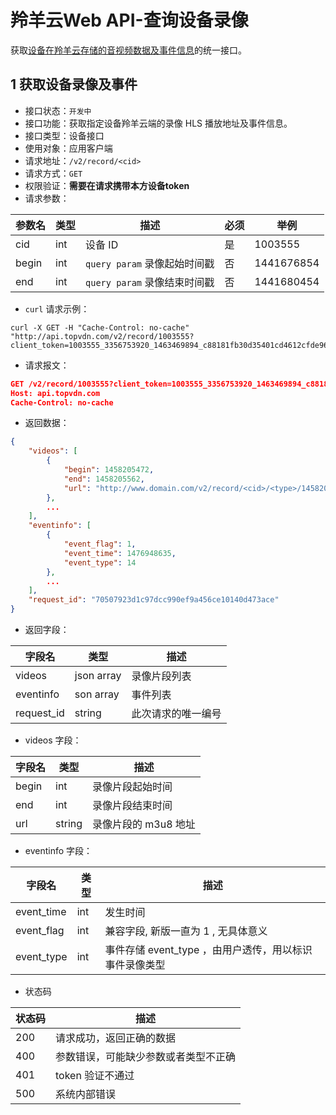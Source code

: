 # 羚羊云Web API-查询设备录像

获取<u>设备在羚羊云存储的音视频数据及事件信息</u>的统一接口。

## 1 获取设备录像及事件

* 接口状态：`开发中`
* 接口功能：获取指定设备羚羊云端的录像 HLS 播放地址及事件信息。
* 接口类型：设备接口
* 使用对象：应用客户端
* 请求地址：`/v2/record/<cid>`
* 请求方式：`GET`
* 权限验证：**需要在请求携带本方设备token**
* 请求参数：

| 参数名   | 类型   | 描述                    | 必须   | 举例         |
| ----- | ---- | --------------------- | ---- | ---------- |
| cid   | int  | 设备 ID                 | 是    | 1003555    |
| begin | int  | `query param` 录像起始时间戳 | 否    | 1441676854 |
| end   | int  | `query param` 录像结束时间戳 | 否    | 1441680454 |


* `curl` 请求示例：

```
curl -X GET -H "Cache-Control: no-cache" "http://api.topvdn.com/v2/record/1003555?client_token=1003555_3356753920_1463469894_c88181fb30d35401cd4612cfde96a4d2"
```

* 请求报文：

```json
GET /v2/record/1003555?client_token=1003555_3356753920_1463469894_c88181fb30d35401cd4612cfde96a4d2 HTTP/1.1
Host: api.topvdn.com
Cache-Control: no-cache

```


* 返回数据：

```json
{
	"videos": [
		{
			"begin": 1458205472,
			"end": 1458205562,
			"url": "http://www.domain.com/v2/record/<cid>/<type>/1458205472_1458205562.m3u8?client_token=yyyy"
		},
		...
	],
  	"eventinfo": [
      	{
        	"event_flag": 1,
      		"event_time": 1476948635,
      		"event_type": 14
      	},
      	...
  	],
	"request_id": "70507923d1c97dcc990ef9a456ce10140d473ace"
}
```

* 返回字段：

| 字段名        | 类型         | 描述        |
| ---------- | ---------- | --------- |
| videos     | json array | 录像片段列表    |
| eventinfo  | son array  | 事件列表      |
| request_id | string     | 此次请求的唯一编号 |


* videos 字段：

| 字段名   | 类型     | 描述            |
| ----- | ------ | ------------- |
| begin | int    | 录像片段起始时间      |
| end   | int    | 录像片段结束时间      |
| url   | string | 录像片段的 m3u8 地址 |

- eventinfo 字段：

| 字段名        | 类型   | 描述                                |
| ---------- | ---- | --------------------------------- |
| event_time | int  | 发生时间                              |
| event_flag | int  | 兼容字段, 新版一直为 1 , 无具体意义            |
| event_type | int  | 事件存储 event_type ，由用户透传，用以标识事件录像类型 |


* 状态码

| 状态码  | 描述                 |
| ---- | ------------------ |
| 200  | 请求成功，返回正确的数据       |
| 400  | 参数错误，可能缺少参数或者类型不正确 |
| 401  | token 验证不通过        |
| 500  | 系统内部错误             |
